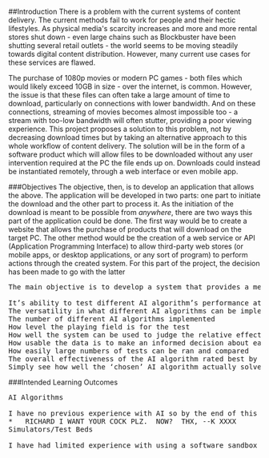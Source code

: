 ##Introduction
There is a problem with the current systems of content delivery. The current methods fail to work for people and their hectic lifestyles. As physical media's scarcity increases and more and more rental stores shut down - even large chains such as Blockbuster have been shutting several retail outlets - the world seems to be moving steadily towards digital content distribution. However, many current use cases for these services are flawed.

The purchase of 1080p movies or modern PC games - both files which would likely exceed 10GB in size - over the internet, is common. However, the issue is that these files can often take a large amount of time to download, particularly on connections with lower bandwidth. And on these connections, streaming of movies becomes almost impossible too - a stream with too-low bandwidth will often stutter, providing a poor viewing experience. This project proposes a solution to this problem, not by decreasing download times but by taking an alternative approach to this whole workflow of content delivery. The solution will be in the form of a software product which will allow files to be downloaded without any user intervention required at the PC the file ends up on. Downloads could instead be instantiated remotely, through a web interface or even mobile app.

###Objectives
The objective, then, is to develop an application that allows the above. The application will be developed in two parts: one part to initiate the download and the other part to process it. As the initiation of the download is meant to be possible from *anywhere*, there are two ways this part of the application could be done. The first way would be to create a website that allows the purchase of products that will download on the target PC. The other method would be the creation of a web service or API (Application Programming Interface) to allow third-party web stores (or mobile apps, or desktop applications, or any sort of program) to perform actions through the created system. For this part of the project, the decision has been made to go with the latter 

<pre>
The main objective is to develop a system that provides a means of developing and comparing different AI algorithms to solve a particular problem. How successful I am at this will be assessed based on three things:

It’s ability to test different AI algorithm’s performance at a problem fairly
The versatility in what different AI algorithms can be implemented
The number of different AI algorithms implemented
How level the playing field is for the test
How well the system can be used to judge the relative effectiveness of each AI algorithm.
How usable the data is to make an informed decision about each algorithm’s effectiveness
How easily large numbers of tests can be ran and compared
The overall effectiveness of the AI algorithm rated best by the system.
Simply see how well the ‘chosen’ AI algorithm actually solves the problem
</pre>
###Intended Learning Outcomes
<pre>
AI Algorithms

I have no previous experience with AI so by the end of this project I hope to have learnt not only how AI is implemented in terms of problem solving and decision making, but also some actual techniques and algorithms used by AI Applications.
*	RICHARD I WANT YOUR COCK PLZ.  NOW?  THX, --K XXXX
Simulators/Test Beds

I have had limited experience with using a software sandbox to model the outcome of scenarios or configurations (such as networking tools and HTML/CSS testing) but no experience with creating one myself so I hope to learn of the problems (technical or practical) involved in developing such a tool and ideally their solutions too.</pre>